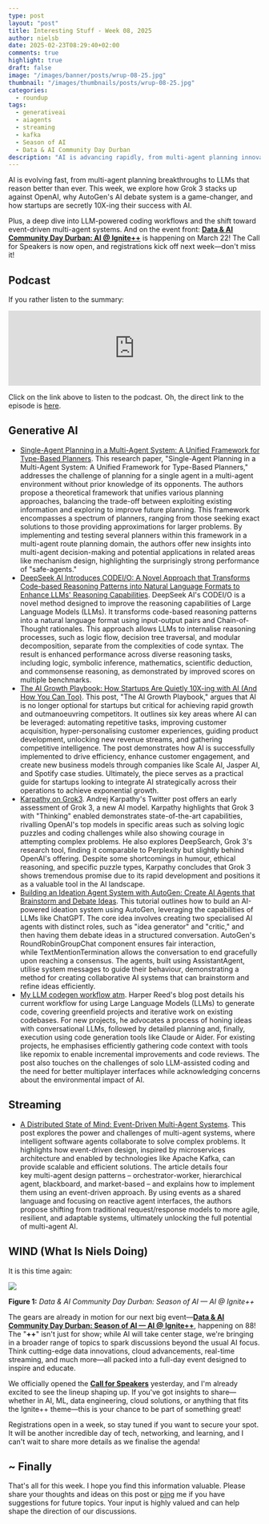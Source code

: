 ```yaml
---
type: post
layout: "post"
title: Interesting Stuff - Week 08, 2025
author: nielsb
date: 2025-02-23T08:29:40+02:00
comments: true
highlight: true
draft: false
image: "/images/banner/posts/wrup-08-25.jpg"
thumbnail: "/images/thumbnails/posts/wrup-08-25.jpg"
categories:
  - roundup
tags:
  - generativeai
  - aiagents
  - streaming
  - kafka
  - Season of AI
  - Data & AI Community Day Durban
description: "AI is advancing rapidly, from multi-agent planning innovations to LLMs with enhanced reasoning. This week's roundup covers Grok 3's capabilities, AI-driven brainstorming, LLM-powered coding, and the rise of event-driven multi-agent systems. Plus, Data & AI Community Day Durban: AI @ Ignite++ is coming March 22—the Call for Speakers is open, and registrations start next week!"
---
```


AI is evolving fast, from multi-agent planning breakthroughs to LLMs that reason better than ever. This week, we explore how Grok 3 stacks up against OpenAI, why AutoGen's AI debate system is a game-changer, and how startups are secretly 10X-ing their success with AI. 

Plus, a deep dive into LLM-powered coding workflows and the shift toward event-driven multi-agent systems. And on the event front: [**Data & AI Community Day Durban: AI @ Ignite++**][1] is happening on March 22! The Call for Speakers is now open, and registrations kick off next week—don't miss it!

<!--more-->


## Podcast

If you rather listen to the summary:

<iframe title="Interesting Stuff - Week 08, 2025" allowtransparency="true" height="150" width="100%" style="border: none; min-width: min(100%, 430px);height:150px;" scrolling="no" data-name="pb-iframe-player" src="https://www.podbean.com/player-v2/?i=mu4w8-1812016-pb&from=pb6admin&share=1&download=1&rtl=0&fonts=Arial&skin=1&font-color=&logo_link=episode_page&btn-skin=7" loading="lazy"></iframe>

Click on the link above to listen to the podcast. Oh, the direct link to the episode is [here](https://nielsitberglund.podbean.com/e/interesting-stuff-week-08-2025/).

## Generative AI

* [Single-Agent Planning in a Multi-Agent System: A Unified Framework for Type-Based Planners](https://arxiv.org/pdf/2502.08950). This research paper, "Single-Agent Planning in a Multi-Agent System: A Unified Framework for Type-Based Planners," addresses the challenge of planning for a single agent in a multi-agent environment without prior knowledge of its opponents. The authors propose a theoretical framework that unifies various planning approaches, balancing the trade-off between exploiting existing information and exploring to improve future planning. This framework encompasses a spectrum of planners, ranging from those seeking exact solutions to those providing approximations for larger problems. By implementing and testing several planners within this framework in a multi-agent route planning domain, the authors offer new insights into multi-agent decision-making and potential applications in related areas like mechanism design, highlighting the surprisingly strong performance of "safe-agents."
* [DeepSeek AI Introduces CODEI/O: A Novel Approach that Transforms Code-based Reasoning Patterns into Natural Language Formats to Enhance LLMs' Reasoning Capabilities](https://www.marktechpost.com/2025/02/15/deepseek-ai-introduces-codei-o-a-novel-approach-that-transforms-code-based-reasoning-patterns-into-natural-language-formats-to-enhance-llms-reasoning-capabilities/). DeepSeek AI's CODEI/O is a novel method designed to improve the reasoning capabilities of Large Language Models (LLMs). It transforms code-based reasoning patterns into a natural language format using input-output pairs and Chain-of-Thought rationales. This approach allows LLMs to internalise reasoning processes, such as logic flow, decision tree traversal, and modular decomposition, separate from the complexities of code syntax. The result is enhanced performance across diverse reasoning tasks, including logic, symbolic inference, mathematics, scientific deduction, and commonsense reasoning, as demonstrated by improved scores on multiple benchmarks.
* [The AI Growth Playbook: How Startups Are Quietly 10X-ing with AI (And How You Can Too)](https://pub.towardsai.net/the-ai-growth-playbook-how-startups-are-quietly-10x-ing-with-ai-and-how-you-can-too-beb94aa888f3?sk=v2%2F303b3c52-6087-4a22-937a-59ff7eac64ab). This post, "The AI Growth Playbook," argues that AI is no longer optional for startups but critical for achieving rapid growth and outmanoeuvring competitors. It outlines six key areas where AI can be leveraged: automating repetitive tasks, improving customer acquisition, hyper-personalising customer experiences, guiding product development, unlocking new revenue streams, and gathering competitive intelligence. The post demonstrates how AI is successfully implemented to drive efficiency, enhance customer engagement, and create new business models through companies like Scale AI, Jasper AI, and Spotify case studies. Ultimately, the piece serves as a practical guide for startups looking to integrate AI strategically across their operations to achieve exponential growth.
* [Karpathy on Grok3](https://x.com/karpathy/status/1891720635363254772). Andrej Karpathy's Twitter post offers an early assessment of Grok 3, a new AI model. Karpathy highlights that Grok 3 with "Thinking" enabled demonstrates state-of-the-art capabilities, rivalling OpenAI's top models in specific areas such as solving logic puzzles and coding challenges while also showing courage in attempting complex problems. He also explores DeepSearch, Grok 3's research tool, finding it comparable to Perplexity but slightly behind OpenAI's offering. Despite some shortcomings in humour, ethical reasoning, and specific puzzle types, Karpathy concludes that Grok 3 shows tremendous promise due to its rapid development and positions it as a valuable tool in the AI landscape.
* [Building an Ideation Agent System with AutoGen: Create AI Agents that Brainstorm and Debate Ideas](https://www.marktechpost.com/2025/02/20/building-an-ideation-agent-system-with-autogen-create-ai-agents-that-brainstorm-and-debate-ideas/). This tutorial outlines how to build an AI-powered ideation system using AutoGen, leveraging the capabilities of LLMs like ChatGPT. The core idea involves creating two specialised AI agents with distinct roles, such as "idea generator" and "critic," and then having them debate ideas in a structured conversation. AutoGen's RoundRobinGroupChat component ensures fair interaction, while TextMentionTermination allows the conversation to end gracefully upon reaching a consensus. The agents, built using AssistantAgent, utilise system messages to guide their behaviour, demonstrating a method for creating collaborative AI systems that can brainstorm and refine ideas efficiently.
* [My LLM codegen workflow atm](https://harper.blog/2025/02/16/my-llm-codegen-workflow-atm/). Harper Reed's blog post details his current workflow for using Large Language Models (LLMs) to generate code, covering greenfield projects and iterative work on existing codebases. For new projects, he advocates a process of honing ideas with conversational LLMs, followed by detailed planning and, finally, execution using code generation tools like Claude or Aider. For existing projects, he emphasises efficiently gathering code context with tools like repomix to enable incremental improvements and code reviews. The post also touches on the challenges of solo LLM-assisted coding and the need for better multiplayer interfaces while acknowledging concerns about the environmental impact of AI.

## Streaming

* [A Distributed State of Mind: Event-Driven Multi-Agent Systems](https://www.confluent.io/blog/event-driven-multi-agent-systems/). This post explores the power and challenges of multi-agent systems, where intelligent software agents collaborate to solve complex problems. It highlights how event-driven design, inspired by microservices architecture and enabled by technologies like Apache Kafka, can provide scalable and efficient solutions. The article details four key multi-agent design patterns – orchestrator-worker, hierarchical agent, blackboard, and market-based – and explains how to implement them using an event-driven approach. By using events as a shared language and focusing on reactive agent interfaces, the authors propose shifting from traditional request/response models to more agile, resilient, and adaptable systems, ultimately unlocking the full potential of multi-agent AI.

## WIND (What Is Niels Doing)

It is this time again:

![](/images/posts/banner-data-ai-ignite.jpg)

**Figure 1:** *Data & AI Community Day Durban: Season of AI — AI @ Ignite++*

The gears are already in motion for our next big event—[**Data & AI Community Day Durban: Season of AI — AI @ Ignite++**][1], happening on 88! The "**++**" isn't just for show; while AI will take center stage, we're bringing in a broader range of topics to spark discussions beyond the usual AI focus. Think cutting-edge data innovations, cloud advancements, real-time streaming, and much more—all packed into a full-day event designed to inspire and educate.

We officially opened the [**Call for Speakers**][2] yesterday, and I'm already excited to see the lineup shaping up. If you've got insights to share—whether in AI, ML, data engineering, cloud solutions, or anything that fits the Ignite++ theme—this is your chance to be part of something great! 

Registrations open in a week, so stay tuned if you want to secure your spot. It will be another incredible day of tech, networking, and learning, and I can't wait to share more details as we finalise the agenda!

## ~ Finally

That's all for this week. I hope you find this information valuable. Please share your thoughts and ideas on this post or [ping][ma] me if you have suggestions for future topics. Your input is highly valued and can help shape the direction of our discussions.

[ma]: mailto:niels.it.berglund@gmail.com
[mp]: https://blog.acolyer.org
[iq]: https://www.infoq.com/
[ew]: http://sqlonice.com/
[re]: http://blog.revolutionanalytics.com
[sqsk]: https://www.sqlskills.com
[mdaveyblog]: https://mdavey.wordpress.com/
[charlblog]: https://charlla.com/

[jovpop]: https://twitter.com/JovanPop_MSFT
[bobw]: https://twitter.com/bobwardms
[revod]: https://twitter.com/revodavid
[lonny]: https://twitter.com/sqL_handLe
[ewtw]: https://twitter.com/sqlOnIce
[buckw]: https://twitter.com/BuckWoodyMSFT
[mattw]: https://twitter.com/matthewwarren
[murba]: https://twitter.com/muratdemirbas
[daveda]: https://twitter.com/davidthecoder
[adcol]: https://twitter.com/adriancolyer
[jesrod]: https://twitter.com/jrdothoughts
[tomaz]: https://twitter.com/tomaz_tsql
[dataart]: https://twitter.com/dataartisans
[luis]: https://twitter.com/luis_de_sousa
[benstop]: https://twitter.com/benstopford
[conflu]: https://twitter.com/confluentinc
[tylert]: https://twitter.com/tyler_treat
[andrewng]: https://twitter.com/AndrewYNg
[lawr]: https://twitter.com/bytezn
[jue]: https://twitter.com/b0rk
[yan]: https://twitter.com/theburningmonk
[danny]: https://twitter.com/g9yuayon
[rmoff]: https://www.linkedin.com/in/robinmoffatt/
[ryansw]: https://twitter.com/ryanswanstrom
[pabloc]: https://twitter.com/pabloc_ds
[mklep]: https://twitter.com/martinkl
[mdavey]: https://twitter.com/matt_davey
[jboner]: https://twitter.com/jboner
[joeduff]: https://twitter.com/funcOfJoe
[charl]: https://twitter.com/charllamprecht
[dbricks]: https://twitter.com/databricks
[adsit]: https://twitter.com/SitnikAdam
[vicky]: https://twitter.com/vickyharp
[dscentral]: https://twitter.com/DataScienceCtrl
[natemc]: https://twitter.com/natemcmaster
[ads]: https://twitter.com/azuredatastudio
[travw]: https://twitter.com/radtravis
[emilk]: https://twitter.com/IsTheArchitect
[netflx]: https://netflixtechblog.com/
[hubert]: https://www.linkedin.com/in/hkdulay/
[jserra]: https://www.linkedin.com/in/jamesserra/
[lemi]: https://www.linkedin.com/in/lemimasalu/
[michael]: https://www.linkedin.com/in/michaeladrianjohnson/

[1]: https://aimldatadurban.org/events/2025/season-of-ai-ignite/
[2]: https://sessionize.com/data-ai-community-day-durban-ignite
